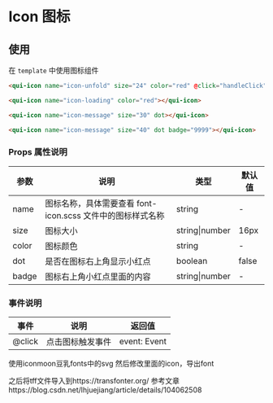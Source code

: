 # Icon 图标

## 使用

在 `template` 中使用图标组件
```html
<qui-icon name="icon-unfold" size="24" color="red" @click="handleClick"></qui-icon>

<qui-icon name="icon-loading" color="red"></qui-icon>

<qui-icon name="icon-message" size="30" dot></qui-icon>

<qui-icon name="icon-message" size="40" dot badge="9999"></qui-icon>
```

### Props 属性说明

| 参数 | 说明 | 类型 | 默认值 |
| ---- | ---- | ---- | ---- |
| name | 图标名称，具体需要查看 font-icon.scss 文件中的图标样式名称 | string | - |
| size | 图标大小 | string\|number | 16px |
| color | 图标颜色 | string | - |
| dot | 是否在图标右上角显示小红点 | boolean | false |
| badge | 图标右上角小红点里面的内容 | string\|number | - |

### 事件说明

| 事件 | 说明 | 返回值 |
| ---- | ---- | ---- |
| @click | 点击图标触发事件 | event: Event |

使用iconmoon豆乳fonts中的svg
然后修改里面的icon，导出font

之后将tff文件导入到https://transfonter.org/
参考文章https://blog.csdn.net/lhjuejiang/article/details/104062508

